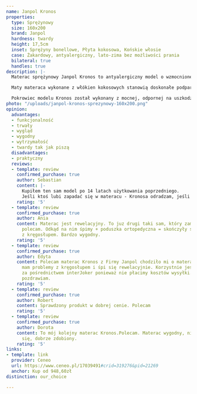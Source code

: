 ```yaml
---
name: Janpol Kronos
properties:
  type: Sprężynowy
  size: 160x200
  brand: Janpol
  hardness: twardy
  height: 17,5cm
  inset: Sprężyny bonellowe, Płyta kokosowa, Końskie włosie
  case: Żakardowy, antyalergiczny, lato-zima bez możliwości prania
  bilateral: true
  handles: true
description: |-
  Materac sprężynowy Janpol Kronos to antyalergiczny model o wzmocnionej budowie. Do jego konstrukcji zostały wykorzystane sprężyny bonellowe, końskie włosie oraz płyty kokosowe. Takie połączenie sprawia, że model Kronos jest świetnym materacem rehabilitacyjnym dla osób mających problemy z kręgosłupem oraz utrzymaniem prawidłowej postawy ciała. Na jeden metr kwadratowy materaca przypada 111 sprężyn, co wpływa znacząco na poprawę jakości każdego wypoczynku.

  Maty materaca wykonane z włókien kokosowych stanowią doskonałe podparcie dla sylwetki podczas snu, zapewniając zdrowy wypoczynek. Odpowiadają także za prawidłowy obieg powietrza wewnątrz materaca. Ta właściwość sprawia, że osoba korzystająca z materaca nie poci się podczas snu. Dodatkowo włókna orzechów kokosowych to materiał w stu procentach naturalny, niewydzielający toksyn. Stanowi więc idealne podłoże do snu dla alergików i osób o większej wrażliwości. Producent jednostronnie zastosował również w materacu końskie włosie. Jego zadaniem jest dodatkowe usztywnianie konstrukcji oraz wydłużenie żywotności materaca.

  Pokrowiec modelu Kronos został wykonany z mocnej, odpornej na uszkodzenia tkaniny żakardowej, która nie podrażnia skóry. Jest dwustronny, a każda ze stron została wykonana z innego rodzaju materiału. Strona pikowana to warstwa bawełniana, która stanowi wzmocnienie wentylacji wkładu materaca, podczas gdy strona wełniana zatrzymuje ciepło i sprawdza się świetnie w mroźne, zimowe noce. Pokrowiec żakardowy należy czyścić ręcznie i miejscowo. Nie powinien być prany w pralce - może ulec zniszczeniu.
photo: "/uploads/janpol-kronos-sprezynowy-160x200.png"
opinion:
  advantages:
  - funkcjonalność
  - trwały
  - wygląd
  - wygodny
  - wytrzymałość
  - twardy tak jak piszą
  disadvantages:
  - praktyczny
  reviews:
  - template: review
    confirmed_purchase: true
    author: Sebastian
    content: |-
      Kupiłem ten sam model po 14 latach użytkowania poprzedniego.
      Jeśli ktoś lubi zapadać się w materacu - Kronosa odradzam, jeśli zaś preferuje twarde spanie - Kronos będzie idealny. Ściągany pokrowiec nadający się do prania to duża zaleta. Polecam, zwłaszcza za tę cenę.
    rating: '5'
  - template: review
    confirmed_purchase: true
    author: Ania
    content: Materac jest rewelacyjny. To juz drugi taki sam, który zamówiliśmy. Gorąco
      polecam. Odkąd na nim śpimy + poduszka ortopedyczna = skończyły się moje problemy
      z kręgosłupem. Bardzo wygodny.
    rating: '5'
  - template: review
    confirmed_purchase: true
    author: Edyta
    content: Polecam materac Kronos z Firmy Janpol chodziło mi o materac twardy ponieważ
      mam problemy z kręgosłupem i śpi się rewelacyjnie. Korzystnie jest kupić je
      za pośrednictwem interJoker ponieważ nie płacimy kosztów wysyłki. Polecam i
      pozdrawiam.
    rating: '5'
  - template: review
    confirmed_purchase: true
    author: Robert
    content: Sprawdzony produkt w dobrej cenie. Polecam
    rating: '5'
  - template: review
    confirmed_purchase: true
    author: Dorota
    content: To mój kolejny materac Kronos.Polecam. Materac wygodny, nie zapadający
      się, dobrze zdobiony.
    rating: '5'
links:
- template: link
  provider: Ceneo
  url: https://www.ceneo.pl/17039491#crid=319276&pid=21269
  anchor: Kup od 948,60zł
distinction: our_choice

---
```

